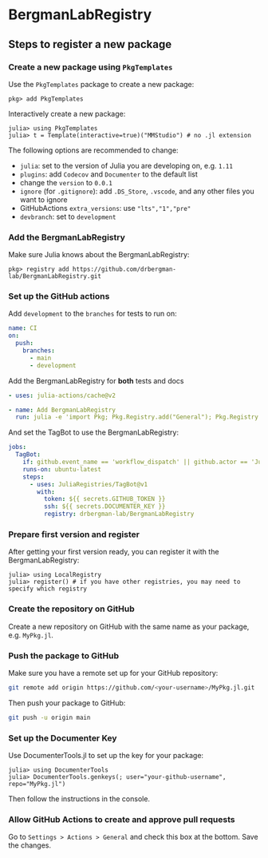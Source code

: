# BergmanLabRegistry

## Steps to register a new package
### Create a new package using `PkgTemplates`
Use the `PkgTemplates` package to create a new package:
```julia-repl
pkg> add PkgTemplates
```
Interactively create a new package:
```julia-repl
julia> using PkgTemplates
julia> t = Template(interactive=true)("MMStudio") # no .jl extension
```

The following options are recommended to change:
- `julia`: set to the version of Julia you are developing on, e.g. `1.11`
- `plugins`: add `Codecov` and `Documenter` to the default list
- change the `version` to `0.0.1`
- `ignore` (for `.gitignore`): add `.DS_Store`, `.vscode`, and any other files you want to ignore
- GitHubActions `extra_versions`: use `"lts","1","pre"`
- `devbranch`: set to `development`

### Add the BergmanLabRegistry
Make sure Julia knows about the BergmanLabRegistry:
```julia-repl
pkg> registry add https://github.com/drbergman-lab/BergmanLabRegistry.git
```

### Set up the GitHub actions
Add `development` to the `branches` for tests to run on:
```yaml
name: CI
on:
  push:
    branches:
      - main
      - development
```

Add the BergmanLabRegistry for **both** tests and docs
```yaml
- uses: julia-actions/cache@v2

- name: Add BergmanLabRegistry
  run: julia -e 'import Pkg; Pkg.Registry.add("General"); Pkg.Registry.add(Pkg.RegistrySpec(url="https://github.com/drbergman-lab/BergmanLabRegistry.git"))'
```

And set the TagBot to use the BergmanLabRegistry:
```yaml
jobs:
  TagBot:
    if: github.event_name == 'workflow_dispatch' || github.actor == 'JuliaTagBot'
    runs-on: ubuntu-latest
    steps:
      - uses: JuliaRegistries/TagBot@v1
        with:
          token: ${{ secrets.GITHUB_TOKEN }}
          ssh: ${{ secrets.DOCUMENTER_KEY }}
          registry: drbergman-lab/BergmanLabRegistry
```

### Prepare first version and register
After getting your first version ready, you can register it with the BergmanLabRegistry:
```julia-repl
julia> using LocalRegistry
julia> register() # if you have other registries, you may need to specify which registry
```

### Create the repository on GitHub
Create a new repository on GitHub with the same name as your package, e.g. `MyPkg.jl`.

### Push the package to GitHub
Make sure you have a remote set up for your GitHub repository:
```sh
git remote add origin https://github.com/<your-username>/MyPkg.jl.git
```

Then push your package to GitHub:
```sh
git push -u origin main
```

### Set up the Documenter Key
Use DocumenterTools.jl to set up the key for your package:
```julia-repl
julia> using DocumenterTools
julia> DocumenterTools.genkeys(; user="your-github-username", repo="MyPkg.jl")
```
Then follow the instructions in the console.

### Allow GitHub Actions to create and approve pull requests
Go to `Settings > Actions > General` and check this box at the bottom.
Save the changes.